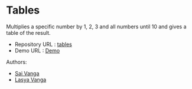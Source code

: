 # Tables

Multiplies a specific number by 1, 2, 3 and all numbers until 10 and gives a table of the result.

- Repository URL : [tables](https://github.com/SaMaSaLa/tables)
- Demo URL : [Demo](https://samasala.github.io/tables/)

Authors:

- [Sai Vanga](https://sai.rocks)
- [Lasya Vanga](https://lasya.net)
